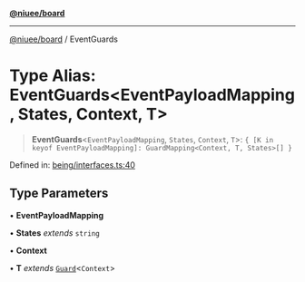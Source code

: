 [**@niuee/board**](../README.md)

***

[@niuee/board](../globals.md) / EventGuards

# Type Alias: EventGuards\<EventPayloadMapping, States, Context, T\>

> **EventGuards**\<`EventPayloadMapping`, `States`, `Context`, `T`\>: `{ [K in keyof EventPayloadMapping]: GuardMapping<Context, T, States>[] }`

Defined in: [being/interfaces.ts:40](https://github.com/niuee/board/blob/d74620e4e63da3004adfc7105b7f1136fce9577c/src/being/interfaces.ts#L40)

## Type Parameters

• **EventPayloadMapping**

• **States** *extends* `string`

• **Context**

• **T** *extends* [`Guard`](Guard.md)\<`Context`\>
